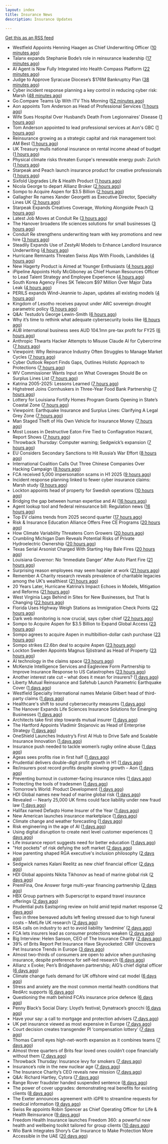 ```yaml
---
layout: index
title: Insurance News
description: Insurance Updates

---
```


[Get this as an RSS feed](/insurance.rss)

<!-- news_marker starts -->
- Westfield Appoints Henning Haagen as Chief Underwriting Officer ([10 minutes ago](https://www.insurtechinsights.com/westfield-appoints-henning-haagen-as-chief-underwriting-officer/))
- Talanx expands Stephanie Bode’s role in reinsurance leadership ([17 minutes ago](https://www.reinsurancene.ws/talanx-expands-stephanie-bodes-role-in-reinsurance-leadership/))
- AI Agent is Now Fully Integrated into Health Compass Platform ([22 minutes ago](https://insurance-edge.net/2025/08/28/ai-agent-is-now-fully-integrated-into-health-compass-platform/))
- Judge to Approve Syracuse Diocese’s $176M Bankruptcy Plan ([38 minutes ago](https://www.insurancejournal.com/news/east/2025/08/28/837300.htm))
- Cyber incident response planning a key control in reducing cyber risk: Marsh ([48 minutes ago](https://www.reinsurancene.ws/cyber-incident-response-planning-a-key-control-in-reducing-cyber-risk-marsh/))
- Go.Compare Teams Up With ITV This Morning ([52 minutes ago](https://insurance-edge.net/2025/08/28/go-compare-teams-up-with-itv-this-morning/))
- Aon appoints Tom Anderson as Head of Professional Services ([1 hours ago](https://www.reinsurancene.ws/aon-appoints-tom-anderson-as-head-of-professional-services/))
- Wife Sues Hospital Over Husband’s Death From Legionnaires’ Disease ([1 hours ago](https://www.insurancejournal.com/news/east/2025/08/28/837296.htm))
- Tom Anderson appointed to lead professional services at Aon's GBC ([1 hours ago](https://www.insurancebusinessmag.com/uk/news/breaking-news/tom-anderson-appointed-to-lead-professional-services-at-aons-gbc-547696.aspx))
- Reinsurance growing as a strategic capital and risk management tool: AM Best ([1 hours ago](https://www.reinsurancene.ws/reinsurance-growing-as-a-strategic-capital-and-risk-management-tool-am-best/))
- UK Treasury mulls national insurance on rental income ahead of budget ([1 hours ago](https://www.insurancebusinessmag.com/uk/news/breaking-news/uk-treasury-mulls-national-insurance-on-rental-income-ahead-of-budget-547679.aspx))
- Physical climate risks threaten Europe's renewable energy push: Zurich ([1 hours ago](https://www.insurancebusinessmag.com/uk/news/breaking-news/physical-climate-risks-threaten-europes-renewable-energy-push-zurich-547683.aspx))
- Starpeak and Peach launch insurance product for creative professionals ([1 hours ago](https://www.insurancebusinessmag.com/uk/news/breaking-news/starpeak-and-peach-launch-insurance-product-for-creative-professionals-547685.aspx))
- Sixfold Upgrades Life & Health Product ([1 hours ago](https://insurance-edge.net/2025/08/28/sixfold-upgrades-life-health-product/))
- Nicola George to depart Allianz Broker ([2 hours ago](https://www.postonline.co.uk/broker/7958923/nicola-george-to-depart-allianz-broker))
- Sompo to Acquire Aspen for $3.5 Billion ([2 hours ago](https://www.insurtechinsights.com/sompo-to-acquire-aspen-for-3-5-billion/))
- Gallagher Re names Xander Georgetti as Executive Director, Specialty Lines UK ([2 hours ago](https://www.reinsurancene.ws/gallagher-re-names-xander-georgetti-as-executive-director-specialty-lines-uk/))
- Starpeak Expands Creatives Coverage, Working Alongside Peach ([3 hours ago](https://insurance-edge.net/2025/08/28/starpeak-expands-creatives-coverage-working-alongside-peach/))
- Latest Job Moves at Conduit Re ([3 hours ago](https://insurance-edge.net/2025/08/28/latest-job-moves-at-conduit-re/))
- The Hanover broadens life sciences solutions for small businesses ([3 hours ago](https://www.reinsurancene.ws/the-hanover-broadens-life-sciences-solutions-for-small-businesses/))
- Conduit Re strengthens underwriting team with key promotions and new hire ([3 hours ago](https://www.reinsurancene.ws/conduit-re-strengthens-underwriting-team-with-key-promotions-and-new-hire/))
- Steadily Expands Use of ZestyAI Models to Enhance Landlord Insurance Underwriting ([4 hours ago](https://www.insurtechinsights.com/steadily-expands-use-of-zestyai-models-to-enhance-landlord-insurance-underwriting/))
- Hurricane Remnants Threaten Swiss Alps With Floods, Landslides ([4 hours ago](https://www.insurancejournal.com/news/international/2025/08/28/837291.htm))
- New Hagerty Product is Aimed at Younger Enthusiasts ([4 hours ago](https://insurance-edge.net/2025/08/28/new-hagerty-product-is-aimed-at-younger-enthusiasts/))
- iPipeline Appoints Holly McGiboney as Chief Human Resources Officer to Lead Talent Strategy and Employee Experience ([4 hours ago](https://www.insurtechinsights.com/ipipeline-appoints-holly-mcgiboney-as-chief-human-resources-officer-to-lead-talent-strategy-and-employee-experience/))
- South Korea Agency Fines SK Telecom $97 Million Over Major Data Leak ([4 hours ago](https://www.insurancejournal.com/news/international/2025/08/28/837284.htm))
- PERILS expands Wind-Jeannie to Japan, updates all existing models ([4 hours ago](https://www.reinsurancene.ws/perils-expands-wind-jeannie-to-japan-updates-all-existing-models/))
- Kingdom of Lesotho receives payout under ARC sovereign drought parametric policy ([5 hours ago](https://www.reinsurancene.ws/kingdom-of-lesotho-receives-payout-under-arc-sovereign-drought-parametric-policy/))
- Q&A: Testudo’s George Lewin-Smith ([6 hours ago](https://www.postonline.co.uk/technology/7958076/qa-testudo%E2%80%99s-george-lewin-smith))
- Why it’s time to rethink what adequate cybersecurity looks like ([6 hours ago](https://www.postonline.co.uk/commercial/7958910/why-it%E2%80%99s-time-to-rethink-what-adequate-cybersecurity-looks-like))
- AUB international business sees AUD 104.1mn pre-tax profit for FY25 ([6 hours ago](https://www.reinsurancene.ws/aub-international-business-sees-aud-104-1mn-pre-tax-profit-for-fy25/))
- Anthropic Thwarts Hacker Attempts to Misuse Claude AI for Cybercrime ([7 hours ago](https://www.insurancejournal.com/news/national/2025/08/28/837262.htm))
- Viewpoint: Why Reinsurance Industry Often Struggles to Manage Market Cycles ([7 hours ago](https://www.insurancejournal.com/news/international/2025/08/28/837253.htm))
- Cyber Outlook Report Finds Gaps, Outlines Holistic Approach to Protections ([7 hours ago](https://www.insurancejournal.com/news/national/2025/08/28/837259.htm))
- WV Commissioner Wants Input on What Coverages Should Be on Surplus Lines List ([7 hours ago](https://www.insurancejournal.com/news/southeast/2025/08/28/837177.htm))
- Katrina 2005-2025: Lessons Learned ([7 hours ago](https://www.insurancejournal.com/news/national/2025/08/28/837235.htm))
- Highstreet Joins Cornhuskers in Three-Year Food Bank Partnership ([7 hours ago](https://www.insurancejournal.com/news/midwest/2025/08/28/837218.htm))
- Lottery for Louisiana Fortify Homes Program Grants Opening in State’s Coastal Zone ([7 hours ago](https://www.insurancejournal.com/news/southcentral/2025/08/28/837215.htm))
- Viewpoint: Earthquake Insurance and Surplus Lines: Clarifying A Legal Grey Zone ([7 hours ago](https://www.insurancejournal.com/news/west/2025/08/28/837082.htm))
- Man Staged Theft of His Own Vehicle for Insurance Money ([7 hours ago](https://www.insurancejournal.com/news/east/2025/08/28/837232.htm))
- Most Losses in Destructive Eaton Fire Tied to Conflagration Hazard, Report Shows ([7 hours ago](https://www.insurancejournal.com/news/west/2025/08/28/837089.htm))
- Throwback Thursday: Computer warning; Sedgwick’s expansion ([7 hours ago](https://www.postonline.co.uk/technology/7956763/throwback-thursday-computer-warning-sedgwick%E2%80%99s-expansion))
- EU Considers Secondary Sanctions to Hit Russia’s War Effort ([8 hours ago](https://www.insurancejournal.com/news/international/2025/08/28/837271.htm))
- International Coalition Calls Out Three Chinese Companies Over Hacking Campaign ([8 hours ago](https://www.insurancejournal.com/news/international/2025/08/28/837275.htm))
- FCA received 5,000 impersonation scams in H1 2025 ([9 hours ago](https://www.insurancebusinessmag.com/uk/news/breaking-news/fca-received-5000-impersonation-scams-in-h1-2025-547649.aspx))
- Incident response planning linked to fewer cyber insurance claims: Marsh study ([9 hours ago](https://www.insurancebusinessmag.com/uk/news/cyber/incident-response-planning-linked-to-fewer-cyber-insurance-claims-marsh-study-547641.aspx))
- Lockton appoints head of property for Swedish operations ([10 hours ago](https://www.insurancebusinessmag.com/uk/news/breaking-news/lockton-appoints-head-of-property-for-swedish-operations-547635.aspx))
- Bridging the gap between human expertise and AI ([16 hours ago](https://www.dig-in.com/opinion/bridging-the-gap-between-human-expertise-and-ai))
- Agent lookup tool and federal reinsurance bill: Regulation news ([16 hours ago](https://www.dig-in.com/list/agent-lookup-tool-federal-reinsurance-bill-regulation-news))
- Top EV claims trends from 2025 second quarter ([17 hours ago](https://www.dig-in.com/list/top-ev-claims-trends-from-q2-2025))
- Risk & Insurance Education Alliance Offers Free CE Programs ([20 hours ago](https://www.insurancejournal.com/services/newswire/2025/08/27/837057.htm))
- How Climate Variability Threatens Corn Growers ([20 hours ago](https://www.insurancejournal.com/news/midwest/2025/08/27/837205.htm))
- Crumbling Michigan Dam Reveals Potential Risks of Private Hydroelectric Ownership ([20 hours ago](https://www.insurancejournal.com/news/midwest/2025/08/27/837198.htm))
- Texas Serial Arsonist Charged With Starting Hay Bale Fires ([20 hours ago](https://www.insurancejournal.com/news/southcentral/2025/08/27/837193.htm))
- Louisiana Governor: No ‘Immediate Danger’ After Auto Plant Fire ([21 hours ago](https://www.insurancejournal.com/news/southcentral/2025/08/27/837190.htm))
- Surprising reason employees may seem happier at work ([21 hours ago](https://www.insurancebusinessmag.com/uk/business-strategy/surprising-reason-employees-may-seem-happier-at-work-547610.aspx))
- Remember A Charity research reveals prevalence of charitable legacies among the UK’s wealthiest ([21 hours ago](https://ifamagazine.com/remember-a-charity-research-reveals-prevalence-of-charitable-legacies-among-the-uks-wealthiest/))
- 20 Years Later, Hurricane Katrina’s Impact Echoes in Models, Mitigation and Reforms ([21 hours ago](https://www.insurancejournal.com/news/national/2025/08/27/837013.htm))
- West Virginia Lags Behind in Sites for New Businesses, but That Is Changing ([22 hours ago](https://www.insurancejournal.com/news/southeast/2025/08/27/837172.htm))
- Florida Uses Highway Weigh Stations as Immigration Check Points ([22 hours ago](https://www.insurancejournal.com/news/southeast/2025/08/27/837167.htm))
- Dark web monitoring is now crucial, says cyber chief ([22 hours ago](https://www.insurancebusinessmag.com/uk/news/breaking-news/dark-web-monitoring-is-now-crucial-says-cyber-chief-547676.aspx))
- Sompo to Acquire Aspen for $3.5 Billion to Expand Global Access ([23 hours ago](https://www.insurancejournal.com/news/national/2025/08/27/837162.htm))
- Sompo agrees to acquire Aspen in multibillion-dollar cash purchase ([23 hours ago](https://www.insurancebusinessmag.com/uk/news/breaking-news/sompo-agrees-to-acquire-aspen-in-multibilliondollar-cash-purchase-547583.aspx))
- Sompo strikes £2.6bn deal to acquire Aspen ([23 hours ago](https://www.postonline.co.uk/commercial/7958922/sompo-strikes-%C2%A326bn-deal-to-acquire-aspen))
- Lockton Sweden Appoints Magnus Sjöstrand as Head of Property ([23 hours ago](https://www.insurtechinsights.com/lockton-sweden-appoints-magnus-sjostrand-as-head-of-property/))
- AI technology in the claims space ([23 hours ago](https://www.dig-in.com/podcast/ai-technology-in-the-claims-space))
- McKenzie Intelligence Services and Eagleview Form Partnership to Improve Insurance Response to US Catastrophes ([23 hours ago](https://www.insurtechinsights.com/mckenzie-intelligence-services-and-eagleview-form-partnership-to-improve-insurance-response-to-us-catastrophes/))
- Another interest rate cut – what does it mean for insurers? ([1 days ago](https://www.insurancebusinessmag.com/uk/news/breaking-news/another-interest-rate-cut--what-does-it-mean-for-insurers-547675.aspx))
- Liberty Mutual Reinsurance and Safehub Launch Parametric Earthquake Cover ([1 days ago](https://www.insurtechinsights.com/liberty-mutual-reinsurance-and-safehub-launch-parametric-earthquake-cover/))
- Westfield Specialty International names Melanie Gilbert head of third-party claims ([1 days ago](https://www.insurancebusinessmag.com/uk/news/breaking-news/westfield-specialty-international-names-melanie-gilbert-head-of-thirdparty-claims-547553.aspx))
- Healthcare's shift to sound cybersecurity measures ([1 days ago](https://www.dig-in.com/advisers/opinion/healthcares-shift-to-sound-cybersecurity-measures))
- The Hanover Expands Life Sciences Insurance Solutions for Emerging Businesses ([1 days ago](https://www.insurtechinsights.com/the-hanover-expands-life-sciences-insurance-solutions-for-emerging-businesses/))
- Architects take first step towards mutual insurer ([1 days ago](https://www.postonline.co.uk/commercial/7958921/architects-take-first-step-towards-mutual-insurer))
- The Hartford Appoints Vladimir Stojanovic as Head of Enterprise Strategy ([1 days ago](https://www.insurtechinsights.com/the-hartford-appoints-vladimir-stojanovic-as-head-of-enterprise-strategy/))
- OneShield Launches Industry’s First AI Hub to Drive Safe and Scalable Insurance Innovation ([1 days ago](https://www.insurtechinsights.com/oneshield-launches-industrys-first-ai-hub-to-drive-safe-and-scalable-insurance-innovation/))
- Insurance push needed to tackle women’s rugby online abuse ([1 days ago](https://www.postonline.co.uk/commercial/7958920/insurance-push-needed-to-tackle-female-rugby-online-abuse))
- Ageas sees profits rise in first half ([1 days ago](https://www.insurancebusinessmag.com/uk/news/breaking-news/ageas-sees-profits-rise-in-first-half-547530.aspx))
- Prudential delivers double-digit profit growth in H1 ([1 days ago](https://www.insurancebusinessmag.com/uk/news/breaking-news/prudential-delivers-doubledigit-profit-growth-in-h1-547527.aspx))
- Re/insurers post record profits despite slowing growth – Aon ([1 days ago](https://www.insurancebusinessmag.com/uk/news/breaking-news/reinsurers-post-record-profits-despite-slowing-growth--aon-547520.aspx))
- Preventing burnout in customer-facing insurance roles ([1 days ago](https://www.postonline.co.uk/technology/7958034/preventing-burnout-in-customer-facing-insurance-roles))
- Protecting the tools of tradesmen ([1 days ago](https://www.postonline.co.uk/commercial/7958124/protecting-the-tools-of-tradesmen))
- Tomorrow’s World: Product Development ([1 days ago](https://www.postonline.co.uk/personal/7958157/tomorrow%E2%80%99s-world-product-development))
- HDI Global names new head of marine global risk ([1 days ago](https://www.insurancebusinessmag.com/uk/news/breaking-news/hdi-global-names-new-head-of-marine-global-risk-547484.aspx))
- Revealed -- Nearly 25,000 UK firms could face liability under new fraud law ([1 days ago](https://www.insurancebusinessmag.com/uk/news/breaking-news/revealed--nearly-25000-uk-firms-could-face-liability-under-new-fraud-law-547481.aspx))
- Halifax named Defaqto Home Insurer of the Year ([1 days ago](https://www.insurancebusinessmag.com/uk/news/breaking-news/halifax-named-defaqto-home-insurer-of-the-year-547480.aspx))
- New American launches insurance marketplace ([1 days ago](https://www.dig-in.com/news/new-american-funding-launches-affiliated-insurance-agency))
- Climate change and weather forecasting ([1 days ago](https://www.dig-in.com/list/climate-change-and-weather-forecasting))
- Risk engineering in the age of AI ([1 days ago](https://www.dig-in.com/opinion/risk-engineering-in-the-age-of-ai))
- Using digital disruption to create next level customer experiences ([1 days ago](https://www.dig-in.com/opinion/using-digital-disruption-to-improve-customer-experience))
- Life insurance report suggests need for better education ([1 days ago](https://www.dig-in.com/advisers/news/limra-report-advises-employers-to-on-better-life-insurance-education))
- "Hot pockets" of risk defying the soft market ([2 days ago](https://www.insurancebusinessmag.com/uk/news/breaking-news/hot-pockets-of-risk-defying-the-soft-market-547518.aspx))
- How parenting shaped RGA executive's inclusion philosophy ([2 days ago](https://www.insurancebusinessmag.com/uk/news/breaking-news/how-parenting-shaped-rga-executives-inclusion-philosophy-547435.aspx))
- Sedgwick names Kalani Reelitz as new chief financial officer ([2 days ago](https://www.insurancebusinessmag.com/uk/news/breaking-news/sedgwick-names-kalani-reelitz-as-new-chief-financial-officer-547413.aspx))
- HDI Global appoints Nikita Tikhonov as head of marine global risk ([2 days ago](https://www.insurancebusinessmag.com/uk/news/marine/hdi-global-appoints-nikita-tikhonov-as-head-of-marine-global-risk-547401.aspx))
- PremFina, One Answer forge multi-year financing partnership ([2 days ago](https://www.insurancebusinessmag.com/uk/news/breaking-news/premfina-one-answer-forge-multiyear-financing-partnership-547388.aspx))
- HBX Group partners with Superscript to expand travel insurance offerings ([2 days ago](https://www.insurancebusinessmag.com/uk/news/travel/hbx-group-partners-with-superscript-to-expand-travel-insurance-offerings-547384.aspx))
- Prudential puts Eastspring review on hold amid tepid market response ([2 days ago](https://www.insurancebusinessmag.com/uk/news/breaking-news/prudential-puts-eastspring-review-on-hold-amid-tepid-market-response-547380.aspx))
- Two in three bereaved adults left feeling stressed due to high funeral costs – MetLife UK research ([2 days ago](https://ifamagazine.com/two-in-three-bereaved-adults-left-feeling-stressed-due-to-high-funeral-costs-metlife-uk-research/))
- RSA calls on industry to act to avoid liability ‘landmine’ ([2 days ago](https://www.postonline.co.uk/commercial/7958918/rsa-calls-on-industry-to-act-to-avoid-liability-%E2%80%98landmine%E2%80%99))
- FCA lets insurers lead as consumer protections weaken ([2 days ago](https://www.postonline.co.uk/personal/7958255/fca-lets-insurers-lead-as-consumer-protections-weaken))
- Big Interview: Helen Sanson, CEO of The Insurance Charity ([2 days ago](https://www.postonline.co.uk/people/7958165/big-interview-helen-sanson-ceo-of-the-insurance-charity))
- 39% of Brits Report Pet Insurance Have Skyrocketed: CRIF Uncovers Pet Insurance Trends in Europe ([3 days ago](https://thefintechtimes.com/39-of-brits-report-pet-insurance-have-skyrocketed-crif-uncovers-pet-insurance-trends-in-europe/))
- Almost two-thirds of consumers are open to advice when purchasing insurance, despite preference for self-led research ([6 days ago](https://ifamagazine.com/almost-two-thirds-of-consumers-are-open-to-advice-when-purchasing-insurance-despite-preference-for-self-led-research/))
- Allianz x Evoke; Pen’s Bridgehaven partnership; AIG’s chief digital officer ([6 days ago](https://www.postonline.co.uk/news/7958917/allianz-x-evoke-pen%E2%80%99s-bridgehaven-partnership-aig%E2%80%99s-chief-digital-officer))
- Climate change fuels demand for UK offshore wind cat model ([6 days ago](https://www.postonline.co.uk/commercial/7958315/climate-change-fuels-demand-for-uk-offshore-wind-cat-model))
- Stress and anxiety are the most common mental health conditions that RedArc supports ([6 days ago](https://ifamagazine.com/stress-and-anxiety-are-the-most-common-mental-health-conditions-that-redarc-supports/))
- Questioning the math behind FCA’s insurance price defence ([6 days ago](https://www.postonline.co.uk/regulation/7958257/questioning-the-math-behind-fca%E2%80%99s-insurance-price-defence))
- Penny Black’s Social Diary: Lloyd’s festival; Dynatrace’s gnocchi ([6 days ago](https://www.postonline.co.uk/people/7958186/penny-black%E2%80%99s-social-diary-lloyd%E2%80%99s-festival-dynatrace%E2%80%99s-gnocchi))
- Have your say: a call to mortgage and protection advisers ([7 days ago](https://ifamagazine.com/have-your-say-a-call-to-mortgage-and-protection-advisers/))
- UK pet insurance viewed as most expensive in Europe ([7 days ago](https://www.postonline.co.uk/personal/7958915/uk-pet-insurance-viewed-as-most-expensive-in-europe))
- Court decision creates transgender PI ‘compensation lottery’ ([7 days ago](https://www.postonline.co.uk/personal/7958916/court-decision-creates-transgender-pi-%E2%80%98compensation-lottery%E2%80%99))
- Thomas Carroll eyes high-net-worth expansion as it combines teams ([7 days ago](https://www.postonline.co.uk/broker/7958912/thomas-carroll-eyes-high-net-worth-expansion-as-it-combines-teams))
- Almost three quarters of Brits fear loved ones couldn’t cope financially without them ([7 days ago](https://ifamagazine.com/almost-three-quarters-of-brits-fear-loved-ones-couldnt-cope-financially-without-them/))
- Throwback Thursday: Insurance levy for smokers ([7 days ago](https://www.postonline.co.uk/claims/7956762/throwback-thursday-insurance-levy-for-smokers))
- Insurance’s role in the new nuclear age ([7 days ago](https://www.postonline.co.uk/commercial/7958893/insurance%E2%80%99s-role-in-the-new-nuclear-age))
- The Insurance Charity’s CEO reveals new mission ([7 days ago](https://www.postonline.co.uk/people/7958166/the-insurance-charity%E2%80%99s-ceo-reveals-new-mission))
- Q&A: Richard Hartley, Cytora ([7 days ago](https://www.postonline.co.uk/technology/7958053/qa-richard-hartley-cytora))
- Range Rover fraudster handed suspended sentence ([8 days ago](https://www.postonline.co.uk/claims/7958909/range-rover-fraudster-handed-suspended-sentence))
- The power of cover upgrades: demonstrating real benefits for existing clients ([8 days ago](https://ifamagazine.com/the-power-of-cover-upgrades-demonstrating-real-benefits-for-existing-clients/))
- The Exeter announces agreement with iGPR to streamline requests for medical information ([9 days ago](https://ifamagazine.com/the-exeter-announces-agreement-with-igpr-to-streamline-requests-for-medical-information/))
- Swiss Re appoints Robin Spencer as Chief Operating Officer for Life & Health Reinsurance ([9 days ago](https://ifamagazine.com/swiss-re-appoints-robin-spencer-as-chief-operating-officer-for-life-health-reinsurance/))
- Freedom Health Insurance launches Freedom 360: a powerful new health and wellbeing toolkit tailored for group clients ([10 days ago](https://ifamagazine.com/freedom-health-insurance-launches-freedom-360-a-powerful-new-health-and-wellbeing-toolkit-tailored-for-group-clients/))
- Wio Bank Integrates Shory’s Car Insurance to Make Protection More Accessible in the UAE ([20 days ago](https://thefintechtimes.com/wio-bank-integrates-shorys-car-insurance-to-make-protection-more-accessible-in-the-uae/))

<!-- news_marker ends -->